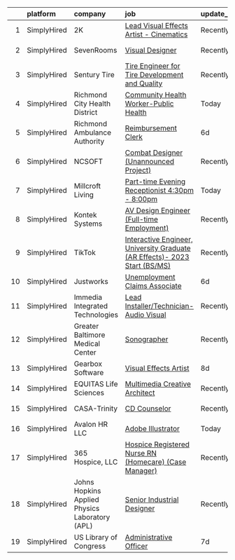 

|    | platform    | company                                        | job                                                                                                                                                                                   | update_time   | location                    |
|---:|:------------|:-----------------------------------------------|:--------------------------------------------------------------------------------------------------------------------------------------------------------------------------------------|:--------------|:----------------------------|
|  1 | SimplyHired | 2K                                             | [Lead Visual Effects Artist - Cinematics](https://www.simplyhired.com/job/s-vV1TYWZUkNuSmMc4VwUfs1rx8ELtc_ljQxElD38SSpUqmkxQVKUw?q=visual+effects)                                    | Recently      | Baltimore, MD               |
|  2 | SimplyHired | SevenRooms                                     | [Visual Designer](https://www.simplyhired.com/job/1KQMOuFHMMexIowpetH2DNKM9vzYTxd8Gsc8VeY-ZspMF9ptcu3R0Q?q=visual+effects)                                                            | Recently      | New York, NY                |
|  3 | SimplyHired | Sentury Tire                                   | [Tire Engineer for Tire Development and Quality](https://www.simplyhired.com/job/N8Wkbo4c9aD7xiXKdZlRU3C5iE1r9nBTugFfU8dkzUkjqTw3tUBTuQ?q=visual+effects)                             | Recently      | Hialeah, FL                 |
|  4 | SimplyHired | Richmond City Health District                  | [Community Health Worker-Public Health](https://www.simplyhired.com/job/fNrnINj2z8njDzF85TbNMM6A1DvHsA--oH8K0HrzRULtqC2fgMYKgw?q=visual+effects)                                      | Today         | Richmond, VA                |
|  5 | SimplyHired | Richmond Ambulance Authority                   | [Reimbursement Clerk](https://www.simplyhired.com/job/4aLa-v4i578gxV7YSsxF5NVG9X7or0mKUBI0H2k8ZWgXynVz4vouTA?q=visual+effects)                                                        | 6d            | Richmond, VA                |
|  6 | SimplyHired | NCSOFT                                         | [Combat Designer (Unannounced Project)](https://www.simplyhired.com/job/6wnjy1H3WxAFN5f4ewbtrvX0UiyjqA11EwEkAxKMp9yjFCBuKrRrHg?q=visual+effects)                                      | Recently      | Bellevue, WA                |
|  7 | SimplyHired | Millcroft Living                               | [Part-time Evening Receptionist 4:30pm - 8:00pm](https://www.simplyhired.com/job/SGR_lG0xcYxIDHfeiMAZxoVyC5tvugR5GlU-gNE8lL8h3gS4Wy-P1g?q=visual+effects)                             | Today         | Newark, DE                  |
|  8 | SimplyHired | Kontek Systems                                 | [AV Design Engineer (Full-time Employment)](https://www.simplyhired.com/job/0vonORRrQ8F_-OnaP7FruNFTpTHWqsYacgBsioJq-IiAPbYZ2PXX0Q?q=visual+effects)                                  | Recently      | Durham, NC                  |
|  9 | SimplyHired | TikTok                                         | [Interactive Engineer, University Graduate (AR Effects)- 2023 Start (BS/MS)](https://www.simplyhired.com/job/7mmac1HEAcq1UDtM7wYOPYQo89STo0ZXsjrfsSms6b-UPcP-RdFWvA?q=visual+effects) | Recently      | Los Angeles, CA +1 location |
| 10 | SimplyHired | Justworks                                      | [Unemployment Claims Associate](https://www.simplyhired.com/job/KaNj8-SeD2hvIfDWzyb--CJPzmL8hcwj6nY5-kgHZAk1qPLbKODB4w?q=visual+effects)                                              | 6d            | Tampa, FL                   |
| 11 | SimplyHired | Immedia Integrated Technologies                | [Lead Installer/Technician-Audio Visual](https://www.simplyhired.com/job/IL_TH2SXPlz2tOw2DDE_I22xSpEewZlkJne33ZaAXd-CmCI5oTmI_A?q=visual+effects)                                     | Recently      | Scottsdale, AZ              |
| 12 | SimplyHired | Greater Baltimore Medical Center               | [Sonographer](https://www.simplyhired.com/job/yTrV0C37EXF6txdljdGbO46R1KFBAeAy9I4CXsh5psl1TUtm08P8fg?q=visual+effects)                                                                | Recently      | Baltimore, MD               |
| 13 | SimplyHired | Gearbox Software                               | [Visual Effects Artist](https://www.simplyhired.com/job/93FrWu-3a6zl012aP50ljL8k5O2vJCleodcEo3rZqDba_j9a_5L0KA?q=visual+effects)                                                      | 8d            | Frisco, TX                  |
| 14 | SimplyHired | EQUITAS Life Sciences                          | [Multimedia Creative Architect](https://www.simplyhired.com/job/ichTX3k1Ejo7tX1GyCNQsvRJKJYEbv4IqWgcjyZm74n5FB1102LY-Q?q=visual+effects)                                              | Recently      | Essex, VT                   |
| 15 | SimplyHired | CASA-Trinity                                   | [CD Counselor](https://www.simplyhired.com/job/8lgqMC2sP7YydGwsRUqBcWd6cIdcCUT88DV96upqAU21zJnQ5VCUsw?q=visual+effects)                                                               | Recently      | Salamanca, NY               |
| 16 | SimplyHired | Avalon HR LLC                                  | [Adobe Illustrator](https://www.simplyhired.com/job/JshQYzaWdtdBNcMmPO-R9s0HxsTmPQRMVW9mbfpAvn1VKj4JZYX7MQ?q=visual+effects)                                                          | Today         | Pittsburgh, PA              |
| 17 | SimplyHired | 365 Hospice, LLC                               | [Hospice Registered Nurse RN (Homecare) (Case Manager)](https://www.simplyhired.com/job/p51zFzWK5bBbNokXY8fFyaCJBC1S5nMW9qm9PxohBBG5FY0j-in4IA?q=visual+effects)                      | Recently      | Pittsburgh, PA              |
| 18 | SimplyHired | Johns Hopkins Applied Physics Laboratory (APL) | [Senior Industrial Designer](https://www.simplyhired.com/job/cWteweR2HUSB-M6HNfjiwbg6s9QWBdHzzWW_VIcrN6UKsXa3uDdpvw?q=visual+effects)                                                 | Recently      | Laurel, MD                  |
| 19 | SimplyHired | US Library of Congress                         | [Administrative Officer](https://www.simplyhired.com/job/qpwjdD3hX3yWberRHMxdXV1eZwgrBDmLvlZmZEgsLpSnOMjG0ZTPXQ?q=visual+effects)                                                     | 7d            | Culpeper, VA                |